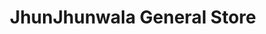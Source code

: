 ---
title: "JhunJhunwala General Store"
url: /robertsganj/jhunjhunwala-general-store/
shop: Dorfladen
---